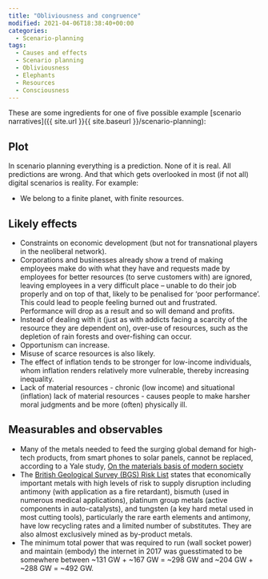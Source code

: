 ```yaml
---
title: "Obliviousness and congruence"
modified: 2021-04-06T18:38:40+00:00
categories:
  - Scenario-planning
tags:
  - Causes and effects
  - Scenario planning
  - Obliviousness
  - Elephants
  - Resources
  - Consciousness
---
```


These are some ingredients for one of five possible example [scenario narratives]({{ site.url }}{{ site.baseurl }}/scenario-planning):

## Plot

In scenario planning everything is a prediction. None of it is real. All predictions are wrong. And that which gets overlooked in most (if not all) digital scenarios is reality. For example:

* We belong to a finite planet, with finite resources.

## Likely effects

* Constraints on economic development (but not for transnational players in the neoliberal network).
* Corporations and businesses already show a trend of making employees make do with what they have and requests made by employees for better resources (to serve customers with) are ignored, leaving employees in a very difficult place – unable to do their job properly and on top of that, likely to be penalised for ‘poor performance’. This could lead to people feeling burned out and frustrated. Performance will drop as a result and so will demand and profits.
* Instead of dealing with it (just as with addicts facing a scarcity of the resource they are dependent on), over-use of resources, such as the depletion of rain forests and over-fishing can occur.
* Opportunism can increase.
* Misuse of scarce resources is also likely.
* The effect of inflation tends to be stronger for low-income individuals, whom inflation renders relatively more vulnerable, thereby increasing inequality.
* Lack of material resources - chronic (low income) and situational (inflation) lack of material resources - causes people to make harsher moral judgments and be more (often) physically ill.

## Measurables and observables

* Many of the metals needed to feed the surging global demand for high-tech products, from smart phones to solar panels, cannot be replaced, according to a Yale study, [On the materials basis of modern society](https://www.pnas.org/content/112/20/6295)
* The [British Geological Survey (BGS) Risk List](https://www2.bgs.ac.uk/mineralsuk/statistics/riskList.html) states that economically important metals with high levels of risk to supply disruption including antimony (with application as a fire retardant), bismuth (used in numerous medical applications), platinum group metals (active components in auto-catalysts), and tungsten (a key hard metal used in most cutting tools), particularly the rare earth elements and antimony, have low recycling rates and a limited number of substitutes. They are also almost exclusively mined as by-product metals. 
* The minimum total power that was required to run (wall socket power) and maintain (embody) the internet in 2017 was guesstimated to be somewhere between ~131 GW + ~167 GW = ~298 GW and ~204 GW + ~288 GW = ~492 GW. 



